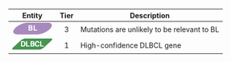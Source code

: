 |Entity|Tier|Description              |
|:----:|:----:|------------------------------|
|![BL](images/icons/BL_tier3.png) | 3 | Mutations are unlikely to be relevant to BL|
|![DLBCL](images/icons/DLBCL_tier1.png) | 1 | High-confidence DLBCL gene|
